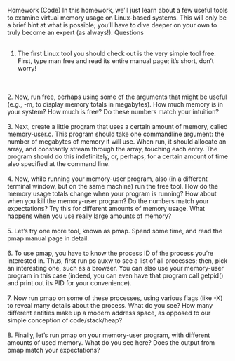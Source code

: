 Homework (Code)
In this homework, we’ll just learn about a few useful tools to examine
virtual memory usage on Linux-based systems. This will only be a brief
hint at what is possible; you’ll have to dive deeper on your own to truly
become an expert (as always!).
Questions
<br/>
<br/>
1. The first Linux tool you should check out is the very simple tool
free. First, type man free and read its entire manual page; it’s
short, don’t worry!
<br/>
<br/>
2. Now, run free, perhaps using some of the arguments that might
be useful (e.g., -m, to display memory totals in megabytes). How
much memory is in your system? How much is free? Do these
numbers match your intuition?
<br/>
<br/>
3. Next, create a little program that uses a certain amount of memory,
called memory-user.c. This program should take one commandline argument: the number of megabytes of memory it will use.
When run, it should allocate an array, and constantly stream through
the array, touching each entry. The program should do this indefinitely, or, perhaps, for a certain amount of time also specified at the
command line.
<br/>
<br/>
4. Now, while running your memory-user program, also (in a different terminal window, but on the same machine) run the free
tool. How do the memory usage totals change when your program
is running? How about when you kill the memory-user program?
Do the numbers match your expectations? Try this for different
amounts of memory usage. What happens when you use really
large amounts of memory?
<br/>
<br/>
5. Let’s try one more tool, known as pmap. Spend some time, and read
the pmap manual page in detail.
<br/>
<br/>
6. To use pmap, you have to know the process ID of the process you’re
interested in. Thus, first run ps auxw to see a list of all processes;
then, pick an interesting one, such as a browser. You can also use
your memory-user program in this case (indeed, you can even
have that program call getpid() and print out its PID for your
convenience).
<br/>
<br/>
7. Now run pmap on some of these processes, using various flags (like
-X) to reveal many details about the process. What do you see?
How many different entities make up a modern address space, as
opposed to our simple conception of code/stack/heap?
<br/>
<br/>
8. Finally, let’s run pmap on your memory-user program, with different amounts of used memory. What do you see here? Does the
output from pmap match your expectations?